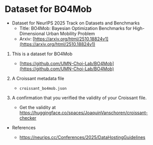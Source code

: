 # Dataset for BO4Mob
* Dataset for NeurIPS 2025 Track on Datasets and Benchmarks
    * Title: BO4Mob: Bayesian Optimization Benchmarks for High-Dimensional Urban Mobility Problem
    * Arxiv: [https://arxiv.org/html/2510.18824v1](https://arxiv.org/html/2510.18824v1)

1. This is a dataset for BO4Mob
    * [https://github.com/UMN-Choi-Lab/BO4Mob](https://github.com/UMN-Choi-Lab/BO4Mob)


1. A Croissant metadata file
    - `croissant_bo4mob.json`

1. A confirmation that you verified the validity of your Croissant file.
    - Get the validity at https://huggingface.co/spaces/JoaquinVanschoren/croissant-checker
    
- References
    
    - https://neurips.cc/Conferences/2025/DataHostingGuidelines

